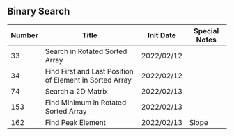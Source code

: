 <!-- - [Binary Search](#binary-search) -->



## Binary Search

<!-- - If the midpoint is included for both ends, that is `start = mid` and `end = mid`, end - start will be **1 or 0** in the end.
- If the midpoint is included for one end, e.g. `start = mid`,or `end = mid`, end - start will be **0** in the end.
- If the midpoint is excluded for both ends, that is `start = mid + 1` and `end = mid - 1`, end - start will be **-1** in the end. -->

| Number | Title                                                   | Init Date | Special Notes |
|--------|---------------------------------------------------------|-----------|---------------|
| 33     | Search in Rotated Sorted Array                          | 2022/02/12|               |
| 34     | Find First and Last Position of Element in Sorted Array | 2022/02/12|               |
| 74     | Search a 2D Matrix                                      | 2022/02/13|               |
| 153    | Find Minimum in Rotated Sorted Array                    | 2022/02/13|               |
| 162    | Find Peak Element                                       | 2022/02/13| Slope         |

<!-- Array 1044
String 509
Hash Table 360
Dynamic Programming 354
Math 344
Depth-First Search 238
Sorting 233
Greedy 224
Database 193
Breadth-First Search 193
Tree 184
Binary Search 169
Matrix 158
Binary Tree 155
Two Pointers 143
Bit Manipulation 126
Stack 119
Design 105
Heap (Priority Queue) 102
Backtracking 90
Graph 89
Simulation 84
Prefix Sum 75
Sliding Window 69
Counting 66
Linked List 65
Union Find 59
Recursion 42
Monotonic Stack 40
Binary Search Tree 40
Ordered Set 39
Trie 39
Divide and Conquer 37
Bitmask 32
Queue 31
Enumeration 28
Geometry 28
Memoization 28
Game Theory 24
Segment Tree 22
Topological Sort 22
Hash Function 21 -->